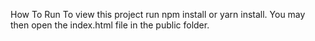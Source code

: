How To Run
To view this project run npm install or yarn install.
You may then open the index.html file in the public folder.

